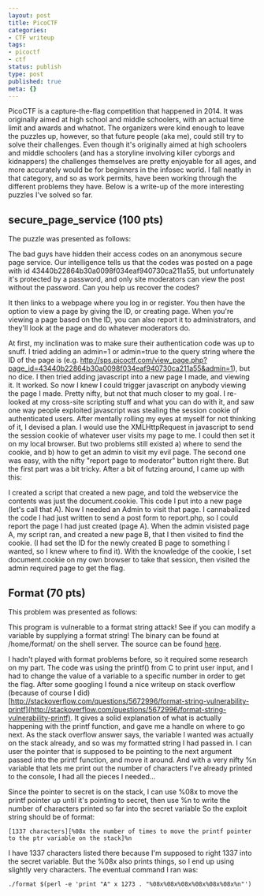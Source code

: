 ```yaml
---
layout: post
title: PicoCTF
categories:
- CTF writeup
tags:
- picoctf
- ctf
status: publish
type: post
published: true
meta: {}
---
```


PicoCTF is a capture-the-flag competition that happened in 2014. It was originally aimed at high school and middle schoolers, with an actual time limit and awards and whatnot. The organizers were kind enough to leave the puzzles up, however, so that future people (aka me), could still try to solve their challenges. Even though it's originally aimed at high schoolers and middle schoolers (and has a storyline involving killer cyborgs and kidnappers) the challenges themselves are pretty enjoyable for all ages, and more accurately would be for beginners in the infosec world. I fall neatly in that category, and so as work permits, have been working through the different problems they have. Below is a write-up of the more interesting puzzles I've solved so far.

## secure_page_service (100 pts)


The puzzle was presented as follows:

The bad guys have hidden their access codes on an anonymous secure page service. Our intelligence tells us that the codes was posted on a page with id 43440b22864b30a0098f034eaf940730ca211a55, but unfortunately it's protected by a password, and only site moderators can view the post without the password. Can you help us recover the codes?

It then links to a webpage where you log in or register. You then have the option to view a page by giving the ID, or creating page. When you're viewing a page based on the ID, you can also report it to administrators, and they'll look at the page and do whatever moderators do.

At first, my inclination was to make sure their authentication code was up to snuff. I tried adding an admin=1 or admin=true to the query string where the ID of the page is (e.g. http://sps.picoctf.com/view_page.php?page_id=43440b22864b30a0098f034eaf940730ca211a55&admin=1), but no dice. I then tried adding javascript into a new page I made, and viewing it. It worked. So now I knew I could trigger javascript on anybody viewing the page I made. Pretty nifty, but not that much closer to my goal. I re-looked at my cross-site scripting stuff and what you can do with it, and saw one way people exploited javascript was stealing the session cookie of authenticated users. After mentally rolling my eyes at myself for not thinking of it, I devised a plan. I would use the XMLHttpRequest in javascript to send the session cookie of whatever user visits my page to me. I could then set it on my local browser. But two problems still existed a) where to send the cookie, and b) how to get an admin to visit my evil page. The second one was easy, with the nifty "report page to moderator" button right there. But the first part was a bit tricky. After a bit of futzing around, I came up with this:

I created a script that created a new page, and told the webservice the contents was just the document.cookie. This code I put into a new page (let's call that A). Now I needed an Admin to visit that page. 
I cannabalized the code I had just written to send a post form to report.php, so I could report the page I had just created (page A). When the admin visisted page A, my script ran, and created a new page B, that I then visited to find the cookie. (I had set the ID for the newly created B page to something I wanted, so I knew where to find it). With the knowledge of the cookie, I set document.cookie on my own browser to take that session, then visited the admin required page to get the flag.



## Format (70 pts)


This problem was presented as follows:

This program is vulnerable to a format string attack! See if you can modify a variable by supplying a format string! The binary can be found at /home/format/ on the shell server. The source can be found 
[here](https://picoctf.com/problem-static/binary/format/format.c).

I hadn't played with format problems before, so it required some research on my part. The code was using the printf() from C to print user input, and I had to change the value of a variable to a specific number in order to get the flag. After some googling I found a nice writeup on stack overflow (because of course I did) 
[http://stackoverflow.com/questions/5672996/format-string-vulnerability-printf](http://stackoverflow.com/questions/5672996/format-string-vulnerability-printf). It gives a solid explanation of what is actually happening with the printf function, and gave me a handle on where to go next. As the stack overflow answer says, the variable I wanted was actually on the stack already, and so was my formatted string I had passed in. I can user the pointer that is supposed to be pointing to the next argument passed into the printf function, and move it around. And with a very nifty %n variable that lets me print out the number of characters I've already printed to the console, I had all the pieces I needed...

Since the pointer to secret is on the stack, I can use %08x to move the printf pointer up until it's pointing to secret, then use %n to write the number of characters printed so far into the secret variable So the exploit string should be of format: 
    
    [1337 characters][%08x the number of times to move the printf pointer to the ptr variable on the stack]%n 

I have 1337 characters listed there because I'm supposed to right 1337 into the secret variable. But the %08x also prints things, so I end up using slightly very characters. The eventual command I ran was: 
    
    ./format $(perl -e 'print "A" x 1273 . "%08x%08x%08x%08x%08x%08x%n"')

